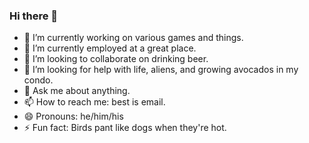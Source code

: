 ### Hi there 👋

- 🔭 I’m currently working on various games and things.
- 🌱 I’m currently employed at a great place.
- 👯 I’m looking to collaborate on drinking beer.
- 🤔 I’m looking for help with life, aliens, and growing avocados in my condo.
- 💬 Ask me about anything.
- 📫 How to reach me: best is email.
- 😄 Pronouns: he/him/his
- ⚡ Fun fact: Birds pant like dogs when they're hot.
